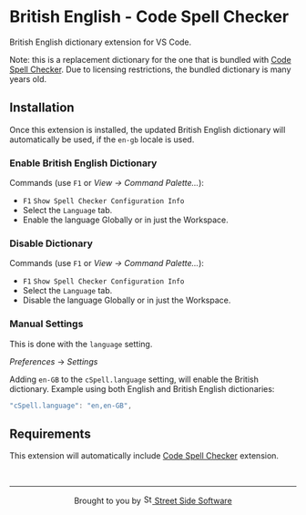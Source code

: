 # British English - Code Spell Checker

British English dictionary extension for VS Code.

Note: this is a replacement dictionary for the one that is bundled with [Code Spell Checker](https://marketplace.visualstudio.com/items?itemName=streetsidesoftware.code-spell-checker). Due to licensing restrictions, the bundled dictionary is many years old.

## Installation

Once this extension is installed, the updated British English dictionary will automatically be used, if the `en-gb` locale is used.

### Enable British English Dictionary

Commands (use `F1` or _View -> Command Palette..._):

- `F1` `Show Spell Checker Configuration Info`
- Select the `Language` tab.
- Enable the language Globally or in just the Workspace.

### Disable Dictionary

Commands (use `F1` or _View -> Command Palette..._):

- `F1` `Show Spell Checker Configuration Info`
- Select the `Language` tab.
- Disable the language Globally or in just the Workspace.

### Manual Settings

This is done with the `language` setting.

_Preferences_ -> _Settings_

Adding `en-GB` to the `cSpell.language` setting, will enable the British dictionary.
Example using both English and British English dictionaries:

```javascript
"cSpell.language": "en,en-GB",
```

## Requirements

This extension will automatically include [Code Spell Checker](https://marketplace.visualstudio.com/items?itemName=streetsidesoftware.code-spell-checker) extension.

<!--- @@inject: ../../static/footer.md --->

<br/>

---

<p align="center">
Brought to you by <a href="https://streetsidesoftware.com" title="Street Side Software">
<img width="16" alt="Street Side Software Logo" src="https://i.imgur.com/CyduuVY.png" /> Street Side Software
</a>
</p>

<!--- @@inject-end: ../../static/footer.md --->
